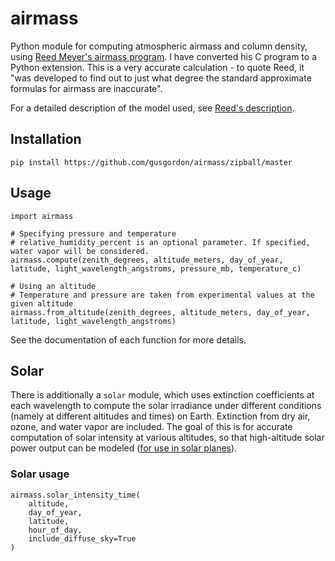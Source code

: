 # airmass
Python module for computing atmospheric airmass and column density, using [Reed Meyer's airmass program](http://reed.gigacorp.net/vitdownld.html#airmass). I have converted his C program to a Python extension. This is a very accurate calculation - to quote Reed, it "was developed to find out to just what degree the standard approximate formulas for airmass are inaccurate".

For a detailed description of the model used, see [Reed's description](https://github.com/gusgordon/airmass/blob/master/extensions/airmassc.c).

## Installation
```
pip install https://github.com/gusgordon/airmass/zipball/master
```

## Usage
```
import airmass

# Specifying pressure and temperature
# relative_humidity_percent is an optional parameter. If specified, water vapor will be considered.
airmass.compute(zenith_degrees, altitude_meters, day_of_year, latitude, light_wavelength_angstroms, pressure_mb, temperature_c)

# Using an altitude
# Temperature and pressure are taken from experimental values at the given altitude
airmass.from_altitude(zenith_degrees, altitude_meters, day_of_year, latitude, light_wavelength_angstroms)
```
See the documentation of each function for more details.

## Solar
There is additionally a `solar` module, which uses extinction coefficients at each wavelength to compute the solar irradiance under different conditions (namely at different altitudes and times) on Earth. Extinction from dry air, ozone, and water vapor are included. The goal of this is for accurate computation of solar intensity at various altitudes, so that high-altitude solar power output can be modeled ([for use in solar planes](https://github.com/gusgordon/atmosat)).

### Solar usage
```
airmass.solar_intensity_time(
    altitude,
    day_of_year,
    latitude,
    hour_of_day,
    include_diffuse_sky=True
)
```
